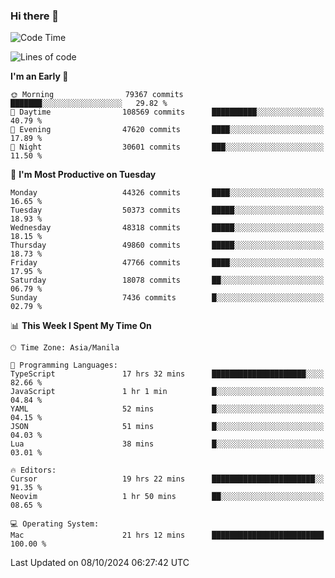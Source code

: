### Hi there 👋

<!--START_SECTION:waka-->
![Code Time](http://img.shields.io/badge/Code%20Time-5%2C630%20hrs%2010%20mins-blue)

![Lines of code](https://img.shields.io/badge/From%20Hello%20World%20I%27ve%20Written-119.0%20million%20lines%20of%20code-blue)

**I'm an Early 🐤** 

```text
🌞 Morning                79367 commits       ███████░░░░░░░░░░░░░░░░░░   29.82 % 
🌆 Daytime                108569 commits      ██████████░░░░░░░░░░░░░░░   40.79 % 
🌃 Evening                47620 commits       ████░░░░░░░░░░░░░░░░░░░░░   17.89 % 
🌙 Night                  30601 commits       ███░░░░░░░░░░░░░░░░░░░░░░   11.50 % 
```
📅 **I'm Most Productive on Tuesday** 

```text
Monday                   44326 commits       ████░░░░░░░░░░░░░░░░░░░░░   16.65 % 
Tuesday                  50373 commits       █████░░░░░░░░░░░░░░░░░░░░   18.93 % 
Wednesday                48318 commits       █████░░░░░░░░░░░░░░░░░░░░   18.15 % 
Thursday                 49860 commits       █████░░░░░░░░░░░░░░░░░░░░   18.73 % 
Friday                   47766 commits       ████░░░░░░░░░░░░░░░░░░░░░   17.95 % 
Saturday                 18078 commits       ██░░░░░░░░░░░░░░░░░░░░░░░   06.79 % 
Sunday                   7436 commits        █░░░░░░░░░░░░░░░░░░░░░░░░   02.79 % 
```


📊 **This Week I Spent My Time On** 

```text
🕑︎ Time Zone: Asia/Manila

💬 Programming Languages: 
TypeScript               17 hrs 32 mins      █████████████████████░░░░   82.66 % 
JavaScript               1 hr 1 min          █░░░░░░░░░░░░░░░░░░░░░░░░   04.84 % 
YAML                     52 mins             █░░░░░░░░░░░░░░░░░░░░░░░░   04.15 % 
JSON                     51 mins             █░░░░░░░░░░░░░░░░░░░░░░░░   04.03 % 
Lua                      38 mins             █░░░░░░░░░░░░░░░░░░░░░░░░   03.01 % 

🔥 Editors: 
Cursor                   19 hrs 22 mins      ███████████████████████░░   91.35 % 
Neovim                   1 hr 50 mins        ██░░░░░░░░░░░░░░░░░░░░░░░   08.65 % 

💻 Operating System: 
Mac                      21 hrs 12 mins      █████████████████████████   100.00 % 
```


 Last Updated on 08/10/2024 06:27:42 UTC
<!--END_SECTION:waka-->


<!--
**rad182/rad182** is a ✨ _special_ ✨ repository because its `README.md` (this file) appears on your GitHub profile.

Here are some ideas to get you started:

- 🔭 I’m currently working on ...
- 🌱 I’m currently learning ...
- 👯 I’m looking to collaborate on ...
- 🤔 I’m looking for help with ...
- 💬 Ask me about ...
- 📫 How to reach me: ...
- 😄 Pronouns: ...
- ⚡ Fun fact: ...
-->
